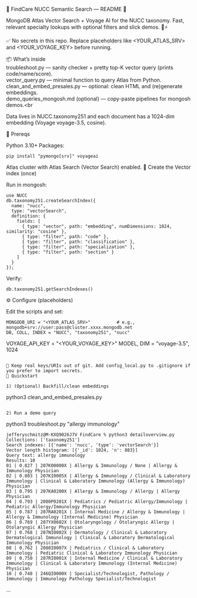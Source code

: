 🧭 FindCare NUCC Semantic Search — README 🚀

MongoDB Atlas Vector Search + Voyage AI for the NUCC taxonomy.
Fast, relevant specialty lookups with optional filters and slick demos. 🔎⚡️

✅ No secrets in this repo. Replace placeholders like <YOUR_ATLAS_SRV> and <YOUR_VOYAGE_KEY> before running.

📦 What’s inside
<br>
troubleshoot.py — sanity checker + pretty top-K vector query (prints code/name/score).<br>
vector_query.py — minimal function to query Atlas from Python.<br>
clean_and_embed_presales.py — optional: clean HTML and (re)generate embeddings.<br>
demo_queries_mongosh.md (optional) — copy-paste pipelines for mongosh demos.<br

Data lives in NUCC.taxonomy251 and each document has a 1024-dim embedding (Voyage voyage-3.5, cosine).

🔧 Prereqs

Python 3.10+
Packages:
```
pip install "pymongo[srv]" voyageai
```
Atlas cluster with Atlas Search (Vector Search) enabled.
🧱 Create the Vector index (once)

Run in mongosh:
```
use NUCC
db.taxonomy251.createSearchIndex({
  name: "nucc",
  type: "vectorSearch",
  definition: {
    fields: [
      { type: "vector", path: "embedding", numDimensions: 1024, similarity: "cosine" },
      { type: "filter", path: "code" },
      { type: "filter", path: "classification" },
      { type: "filter", path: "specialization" },
      { type: "filter", path: "section" }
    ]
  }
});
```

Verify:
```
db.taxonomy251.getSearchIndexes()
```

⚙️ Configure (placeholders)

Edit the scripts and set:
```
MONGODB_URI = "<YOUR_ATLAS_SRV>"          # e.g., mongodb+srv://user:pass@cluster.xxxx.mongodb.net
DB, COLL, INDEX = "NUCC", "taxonomy251", "nucc"
```
VOYAGE_API_KEY = "<YOUR_VOYAGE_KEY>"
MODEL, DIM = "voyage-3.5", 1024
```

🔐 Keep real keys/URIs out of git. Add config_local.py to .gitignore if you prefer to import secrets.
🚀 Quickstart

1) (Optional) Backfill/clean embeddings
```
python3 clean_and_embed_presales.py
```

2) Run a demo query
```
python3 troubleshoot.py "allergy immunology"
```
jefferyschmitz@M-KXQ9026J7V FindCare % python3 detailoverview.py
Collections: ['taxonomy251']
Search indexes: [{'name': 'nucc', 'type': 'vectorSearch'}]
Vector length histogram: [{'_id': 1024, 'n': 883}]
Query text: allergy immunology
Results: 10
01 | 0.827 | 207K00000X | Allergy & Immunology / None | Allergy & Immunology Physician
02 | 0.803 | 207KI0005X | Allergy & Immunology / Clinical & Laboratory Immunology | Clinical & Laboratory Immunology (Allergy & Immunology) Physician
03 | 0.795 | 207KA0200X | Allergy & Immunology / Allergy | Allergy Physician
04 | 0.793 | 2080P0201X | Pediatrics / Pediatric Allergy/Immunology | Pediatric Allergy/Immunology Physician
05 | 0.787 | 207RA0201X | Internal Medicine / Allergy & Immunology | Allergy & Immunology (Internal Medicine) Physician
06 | 0.769 | 207YX0602X | Otolaryngology / Otolaryngic Allergy | Otolaryngic Allergy Physician
07 | 0.768 | 207NI0002X | Dermatology / Clinical & Laboratory Dermatological Immunology | Clinical & Laboratory Dermatological Immunology Physician
08 | 0.762 | 2080I0007X | Pediatrics / Clinical & Laboratory Immunology | Pediatric Clinical & Laboratory Immunology Physician
09 | 0.750 | 207RI0001X | Internal Medicine / Clinical & Laboratory Immunology | Clinical & Laboratory Immunology (Internal Medicine) Physician
10 | 0.748 | 246QI0000X | Specialist/Technologist, Pathology / Immunology | Immunology Pathology Specialist/Technologist
```


...
